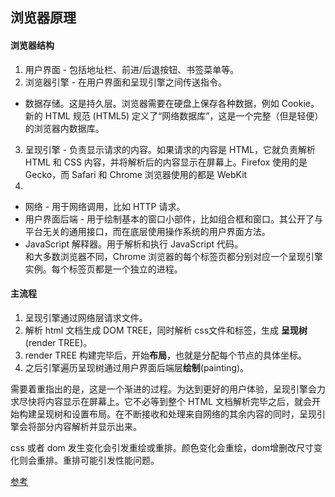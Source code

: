 ## 浏览器原理
#### 浏览器结构
1. 用户界面 - 包括地址栏、前进/后退按钮、书签菜单等。
2. 浏览器引擎 - 在用户界面和呈现引擎之间传送指令。
- 数据存储。这是持久层。浏览器需要在硬盘上保存各种数据，例如 Cookie。新的 HTML 规范 (HTML5) 定义了“网络数据库”，这是一个完整（但是轻便）的浏览器内数据库。
3. 呈现引擎 - 负责显示请求的内容。如果请求的内容是 HTML，它就负责解析 HTML 和 CSS 内容，并将解析后的内容显示在屏幕上。Firefox 使用的是 Gecko，而 Safari 和 Chrome 浏览器使用的都是 WebKit
4. 
- 网络 - 用于网络调用，比如 HTTP 请求。
- 用户界面后端 - 用于绘制基本的窗口小部件，比如组合框和窗口。其公开了与平台无关的通用接口，而在底层使用操作系统的用户界面方法。
- JavaScript 解释器。用于解析和执行 JavaScript 代码。  
和大多数浏览器不同，Chrome 浏览器的每个标签页都分别对应一个呈现引擎实例。每个标签页都是一个独立的进程。  

#### 主流程
1. 呈现引擎通过网络层请求文件。
2. 解析 html 文档生成 DOM TREE，同时解析 css文件和标签，生成 **呈现树**(render TREE)。
3. render TREE 构建完毕后，开始**布局**，也就是分配每个节点的具体坐标。
4. 之后引擎遍历呈现树通过用户界面后端层**绘制**(painting)。  

需要着重指出的是，这是一个渐进的过程。为达到更好的用户体验，呈现引擎会力求尽快将内容显示在屏幕上。它不必等到整个 HTML 文档解析完毕之后，就会开始构建呈现树和设置布局。在不断接收和处理来自网络的其余内容的同时，呈现引擎会将部分内容解析并显示出来。  

css 或者 dom 发生变化会引发重绘或重排。颜色变化会重绘，dom增删改尺寸变化则会重排。重排可能引发性能问题。 

[参考](https://www.html5rocks.com/zh/tutorials/internals/howbrowserswork/)

